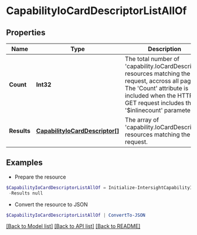 # CapabilityIoCardDescriptorListAllOf
## Properties

Name | Type | Description | Notes
------------ | ------------- | ------------- | -------------
**Count** | **Int32** | The total number of &#39;capability.IoCardDescriptor&#39; resources matching the request, accross all pages. The &#39;Count&#39; attribute is included when the HTTP GET request includes the &#39;$inlinecount&#39; parameter. | [optional] 
**Results** | [**CapabilityIoCardDescriptor[]**](CapabilityIoCardDescriptor.md) | The array of &#39;capability.IoCardDescriptor&#39; resources matching the request. | [optional] 

## Examples

- Prepare the resource
```powershell
$CapabilityIoCardDescriptorListAllOf = Initialize-IntersightCapabilityIoCardDescriptorListAllOf  -Count null `
 -Results null
```

- Convert the resource to JSON
```powershell
$CapabilityIoCardDescriptorListAllOf | ConvertTo-JSON
```

[[Back to Model list]](../README.md#documentation-for-models) [[Back to API list]](../README.md#documentation-for-api-endpoints) [[Back to README]](../README.md)

